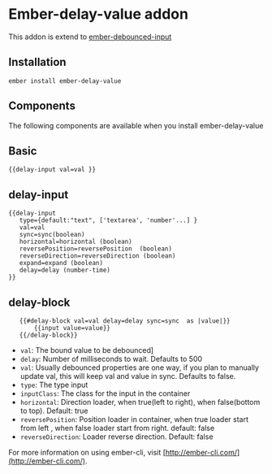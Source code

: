 # Ember-delay-value addon

This addon is extend to [ember-debounced-input](https://www.npmjs.com/package/ember-debounced-input-helpers)
## Installation
```
ember install ember-delay-value
```

## Components
The following components are available when you install ember-delay-value

## Basic

 ```
{{delay-input val=val }}
  ```

## delay-input

 ```
{{delay-input
    type={default:"text", ['textarea', 'number'...] }
    val=val
    sync=sync(boolean)
    horizontal=horizontal (boolean)
    reversePosition=reversePosition  (boolean)   
    reverseDirection=reverseDirection (boolean)
    expand=expand (boolean)
    delay=delay (number-time)
}}
  ```

## delay-block

 ```
    {{#delay-block val=val delay=delay sync=sync  as |value|}}
        {{input value=value}}
    {{/delay-block}}
  ```

- `val`: The bound value to be debounced]
- `delay`: Number of milliseconds to wait. Defaults to 500
- `val`: Usually debounced properties are one way, if you plan to manually update val, this will keep val and value in sync. Defaults to false.
- `type`: The type input
- `inputClass`: The class for the input in the container
- `horizontal`: Direction loader, when true(left to right), when false(bottom to top). Default: true
- `reversePosition`: Position loader in container, when true loader start from left , when false loader start from right. default: false
- `reverseDirection`: Loader reverse direction. Default: false





For more information on using ember-cli, visit [http://ember-cli.com/](http://ember-cli.com/).
